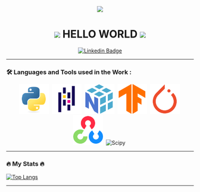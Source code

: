 <div id="header" align="center">
  <img src="https://media.giphy.com/media/l0IyaVYnlvBaAUovu/giphy.gif" width="100"/>
           
   <h1> 
     <img src="https://media.giphy.com/media/hvRJCLFzcasrR4ia7z/giphy.gif" width="30px"/>
        HELLO WORLD
     <img src="https://media.giphy.com/media/hvRJCLFzcasrR4ia7z/giphy.gif" width="30px"/> 
   </h1> 
  
  [![Linkedin Badge](https://img.shields.io/badge/-My_HABR-blue?style=flat&logo=Habr&logoColor=white)](https://habr.com/ru/users/oomoo/posts/)
  </div>
  
  <!--### 👨‍💻: About Me <img src="https://media.giphy.com/media/WUlplcMpOCEmTGBtBW/giphy.gif" width="30"> :
  
  I am a Data Science Developer.
  
  - :telescope: I’m working as a Software Engineer and contributing to frontend and backend for building web applications.

  - :seedling: Exploring Technical Content Writing.

  - :zap: In my free time, I solve problems on GeeksforGeeks and read tech articles.
  
  - :mailbox:How to reach me: [![Linkedin Badge](https://img.shields.io/badge/-ZENR-blue?style=flat&logo=Habr&logoColor=white)](your-linkedin-url)
-->
  
  ---

  ### :hammer_and_wrench: Languages and Tools used in the Work :
  
  
   <div align="center">
    <img src="https://github.com/devicons/devicon/blob/master/icons/python/python-original.svg" title="Python" alt="Python" width="80" height="80"/>&nbsp;
    <img src="https://github.com/devicons/devicon/blob/master/icons/pandas/pandas-original.svg" title="Pandas" alt="Pandas" width="80" height="80"/>&nbsp;
    <img src="https://github.com/devicons/devicon/blob/master/icons/numpy/numpy-original.svg" title="Numpy" alt="Numpy" width="80" height="80"/>&nbsp;
    <img src="https://github.com/devicons/devicon/blob/master/icons/tensorflow/tensorflow-original.svg" title="Tensorflow" alt="Tensorflow" width="80" height="80"/>&nbsp;
    <img src="https://github.com/devicons/devicon/blob/master/icons/pytorch/pytorch-original.svg" title="Pytorch" alt="Pytorch" width="80" height="80"/>&nbsp;
    <img src="https://github.com/devicons/devicon/blob/master/icons/opencv/opencv-original.svg" title="Opencv" alt="Opencv" width="80" height="80"/>&nbsp;
    <img src="https://github.com/itsZENR/itsZENR/blob/main/scipy.svg" title="Scipy" alt="Scipy" width="80" height="80"/>&nbsp;

  </div>
  
  ---

  ### :fire: My Stats :fire:
  
<!--   http://github-readme-streak-stats.herokuapp.com/demo/?user=itsZENR&theme=blueberry_duo&hide_border=true&date_format=M+j%5B%2C+Y%5D&properties=background&fire=%23DD8610C6 
  
  [![GitHub Streak](http://github-readme-streak-stats.herokuapp.com?user=itsZENR&theme=blueberry_duo&hide_border=true&date_format=M%20j%5B%2C%20Y%5D&background=000000&fire=DD8E15E2)](https://git.io/streak-stats)
  -->
  
  [![Top Langs](https://github-readme-stats.vercel.app/api/top-langs/?username=itsZENR&layout=default&theme=vision-friendly-dark)](https://github.com/anuraghazra/github-readme-stats)
  
  <!-- [![Top Langs](https://github-readme-stats.vercel.app/api/top-langs/?username=itsZENR&layout=compact&theme=vision-friendly-dark)](https://github.com/anuraghazra/github-readme-stats) -->
  

  

 

<!--   <div align="center">
    <img src="https://media.giphy.com/media/JkVnfE54QdOMQBxmHg/giphy.gif" width="1000" height="500"/>
  </div>  
  
  <div align="center">
    <img src="https://media.giphy.com/media/5krfq8pMdYhAV52xPg/giphy.gif" width="1000" height="500"/>
  </div>
  
   <div align="center">
    <img src="https://media.giphy.com/media/gutZ5Pm6Xl62eIf5RZ/giphy.gif" width="1000" height="500"/>
  </div>
  
    <div align="center">
    <img src="https://media.giphy.com/media/7c8QeB0VMddFOuu4iR/giphy.gif" width="1000" height="500"/>
  </div> -->
  
  
</div>

  ---

 <!--  ### :writing_hand: Blog Posts :
  
  <!-- BLOG-POST-LIST:START -->

  <!-- BLOG-POST-LIST:END -->
